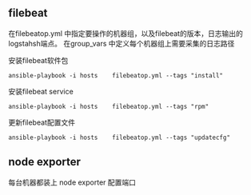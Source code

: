 
## filebeat 

在filebeatop.yml 中指定要操作的机器组，以及filebeat的版本，日志输出的logstahsh端点。
在group_vars 中定义每个机器组上需要采集的日志路径

安装filebeat软件包
```shell
ansible-playbook -i hosts    filebeatop.yml --tags "install"
```

安装filebeat service
```shell
ansible-playbook -i hosts    filebeatop.yml --tags "rpm"
```

更新filebeat配置文件
```shell
ansible-playbook -i hosts    filebeatop.yml --tags "updatecfg"
```

## node exporter 
每台机器都装上 node exporter 配置端口